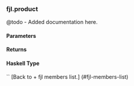 ### fjl.product
@todo - Added documentation here.

#### Parameters

#### Returns
 
#### Haskell Type
``
[Back to  + fjl members list.]
(#fjl-members-list)
